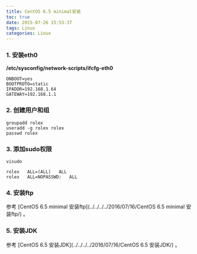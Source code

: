 ```yaml
---
title: CentOS 6.5 minimal安装
toc: true
date: 2015-07-26 15:53:37
tags: Linux
categories: Linux
---
```


### 1. 安装eth0

**/etc/sysconfig/network-scripts/ifcfg-eth0**
```
ONBOOT=yes
BOOTPROTO=static
IPADDR=192.168.1.64
GATEWAY=192.168.1.1
```
### 2. 创建用户和组
```shell
groupadd rolex  
useradd -g rolex rolex  
passwd rolex
```
### 3. 添加sudo权限
```shell
visudo

rolex	ALL=(ALL)	ALL
rolex	ALL=NOPASSWD:	ALL
```

### 4. 安装ftp

参考 [CentOS 6.5 minimal 安装ftp](../../../../2016/07/16/CentOS 6.5 minimal 安装ftp/) 。

### 5. 安装JDK

参考 [CentOS 6.5 安装JDK](../../../../2016/07/16/CentOS 6.5 安装JDK/) 。
